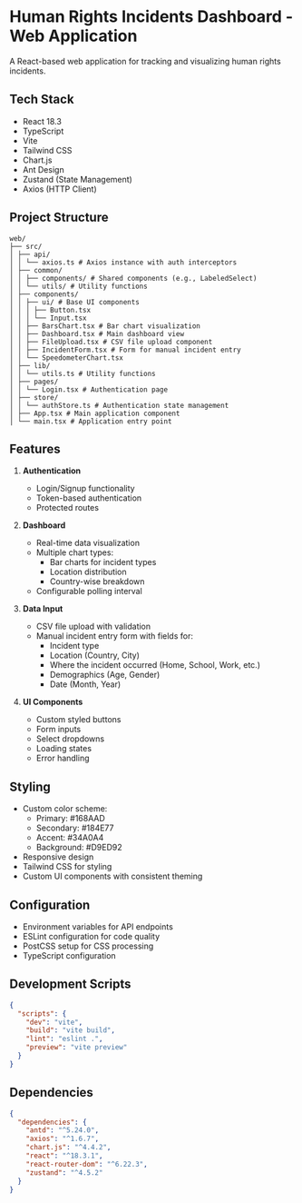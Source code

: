 # Human Rights Incidents Dashboard - Web Application

A React-based web application for tracking and visualizing human rights incidents.

## Tech Stack
- React 18.3
- TypeScript
- Vite
- Tailwind CSS
- Chart.js
- Ant Design
- Zustand (State Management)
- Axios (HTTP Client)

## Project Structure

```
web/
├── src/
│ ├── api/
│ │ └── axios.ts # Axios instance with auth interceptors
│ ├── common/
│ │ ├── components/ # Shared components (e.g., LabeledSelect)
│ │ └── utils/ # Utility functions
│ ├── components/
│ │ ├── ui/ # Base UI components
│ │ │ ├── Button.tsx
│ │ │ └── Input.tsx
│ │ ├── BarsChart.tsx # Bar chart visualization
│ │ ├── Dashboard.tsx # Main dashboard view
│ │ ├── FileUpload.tsx # CSV file upload component
│ │ ├── IncidentForm.tsx # Form for manual incident entry
│ │ └── SpeedometerChart.tsx
│ ├── lib/
│ │ └── utils.ts # Utility functions
│ ├── pages/
│ │ └── Login.tsx # Authentication page
│ ├── store/
│ │ └── authStore.ts # Authentication state management
│ ├── App.tsx # Main application component
│ └── main.tsx # Application entry point

```

## Features

1. **Authentication**
   - Login/Signup functionality
   - Token-based authentication
   - Protected routes

2. **Dashboard**
   - Real-time data visualization
   - Multiple chart types:
     - Bar charts for incident types
     - Location distribution
     - Country-wise breakdown
   - Configurable polling interval

3. **Data Input**
   - CSV file upload with validation
   - Manual incident entry form with fields for:
     - Incident type
     - Location (Country, City)
     - Where the incident occurred (Home, School, Work, etc.)
     - Demographics (Age, Gender)
     - Date (Month, Year)

4. **UI Components**
   - Custom styled buttons
   - Form inputs
   - Select dropdowns
   - Loading states
   - Error handling

## Styling
- Custom color scheme:
  - Primary: #168AAD
  - Secondary: #184E77
  - Accent: #34A0A4
  - Background: #D9ED92
- Responsive design
- Tailwind CSS for styling
- Custom UI components with consistent theming

## Configuration
- Environment variables for API endpoints
- ESLint configuration for code quality
- PostCSS setup for CSS processing
- TypeScript configuration

## Development Scripts
```json
{
  "scripts": {
    "dev": "vite",
    "build": "vite build",
    "lint": "eslint .",
    "preview": "vite preview"
  }
}
```

## Dependencies
```json
{
  "dependencies": {
    "antd": "^5.24.0",
    "axios": "^1.6.7",
    "chart.js": "^4.4.2",
    "react": "^18.3.1",
    "react-router-dom": "^6.22.3",
    "zustand": "^4.5.2"
  }
}
```